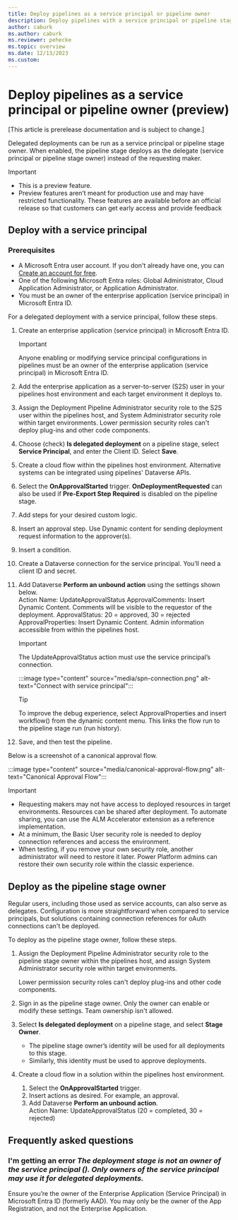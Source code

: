 ```yaml
---
title: Deploy pipelines as a service principal or pipeline owner
description: Deploy pipelines with a service principal or pipeline stage owner’s identity.
author: caburk
ms.author: caburk
ms.reviewer: pehecke
ms.topic: overview
ms.date: 12/13/2023
ms.custom: 
---
```

# Deploy pipelines as a service principal or pipeline owner (preview)

[This article is prerelease documentation and is subject to change.]

Delegated deployments can be run as a service principal or pipeline stage owner. When enabled, the pipeline stage deploys as the delegate (service principal or pipeline stage owner) instead of the requesting maker.

> [!IMPORTANT]
> - This is a preview feature.
> - Preview features aren’t meant for production use and may have restricted functionality. These features are available before an official release so that customers can get early access and provide feedback

## Deploy with a service principal

### Prerequisites

- A Microsoft Entra user account. If you don't already have one, you can [Create an account for free](https://azure.microsoft.com/free/?WT.mc_id=A261C142F).
- One of the following Microsoft Entra roles: Global Administrator, Cloud Application Administrator, or Application Administrator.
- You must be an owner of the enterprise application (service principal) in Microsoft Entra ID.

For a delegated deployment with a service principal, follow these steps.

1. Create an enterprise application (service principal) in Microsoft Entra ID.

    > [!IMPORTANT]
    > Anyone enabling or modifying service principal configurations in pipelines must be an owner of the enterprise application (service principal) in Microsoft Entra ID.  
1. Add the enterprise application as a server-to-server (S2S) user in your pipelines host environment and each target environment it deploys to.
1. Assign the Deployment Pipeline Administrator security role to the S2S user within the pipelines host, and System Administrator security role within target environments. Lower permission security roles can't deploy plug-ins and other code components.
1. Choose (check) **Is delegated deployment** on a pipeline stage, select **Service Principal**, and enter the Client ID. Select **Save**.
1. Create a cloud flow within the pipelines host environment. Alternative systems can be integrated using pipelines' Dataverse APIs.
1. Select the **OnApprovalStarted** trigger. **OnDeploymentRequested** can also be used if **Pre-Export Step Required** is disabled on the pipeline stage.
1. Add steps for your desired custom logic.
1. Insert an approval step. Use Dynamic content for sending deployment request information to the approver(s).
1. Insert a condition.
1. Create a Dataverse connection for the service principal. You’ll need a client ID and secret.
1. Add Dataverse **Perform an unbound action** using the settings shown below.  
    Action Name: UpdateApprovalStatus
    ApprovalComments: Insert Dynamic Content. Comments will be visible to the requestor of the deployment.
    ApprovalStatus: 20 = approved, 30 = rejected
    ApprovalProperties: Insert Dynamic Content. Admin information accessible from within the pipelines host.

    > [!IMPORTANT]
    > The UpdateApprovalStatus action must use the service principal’s connection. 
    > 
    > :::image type="content" source="media/spn-connection.png" alt-text="Connect with service principal":::
    
    > [!TIP]
    > To improve the debug experience, select ApprovalProperties and insert workflow() from the dynamic content menu. This links the flow run to the pipeline stage run (run history).
    
1. Save, and then test the pipeline.

Below is a screenshot of a canonical approval flow.

:::image type="content" source="media/canonical-approval-flow.png" alt-text="Canonical Approval Flow":::

> [!IMPORTANT]
> - Requesting makers may not have access to deployed resources in target environments. Resources can be shared after deployment. To automate sharing, you can use the ALM Accelerator extension as a reference implementation.
> - At a minimum, the Basic User security role is needed to deploy connection references and access the environment.
> - When testing, if you remove your own security role, another administrator will need to restore it later. Power Platform admins can restore their own security role within the classic experience.

## Deploy as the pipeline stage owner

Regular users, including those used as service accounts, can also serve as delegates. Configuration is more straightforward when compared to service principals, but solutions containing connection references for oAuth connections can't be deployed.

To deploy as the pipeline stage owner, follow these steps.

1.	Assign the Deployment Pipeline Administrator security role to the pipeline stage owner within the pipelines host, and assign System Administrator security role within target environments.
    
    Lower permission security roles can't deploy plug-ins and other code components.

1. Sign in as the pipeline stage owner. Only the owner can enable or modify these settings. Team ownership isn't allowed.
2.	Select **Is delegated deployment** on a pipeline stage, and select **Stage Owner**.
    - The pipeline stage owner’s identity will be used for all deployments to this stage.
    - Similarly, this identity must be used to approve deployments.
1.	Create a cloud flow in a solution within the pipelines host environment.
    1. Select the **OnApprovalStarted** trigger.
    1. Insert actions as desired. For example, an approval.
    1. Add Dataverse **Perform an unbound action**.  
      Action Name: UpdateApprovalStatus (20 = completed, 30 = rejected)

## Frequently asked questions

### I'm getting an error _The deployment stage is not an owner of the service principal (<AppId>). Only owners of the service principal may use it for delegated deployments._

Ensure you’re the owner of the Enterprise Application (Service Principal) in Microsoft Entra ID (formerly AAD). You may only be the owner of the App Registration, and not the Enterprise Application.
